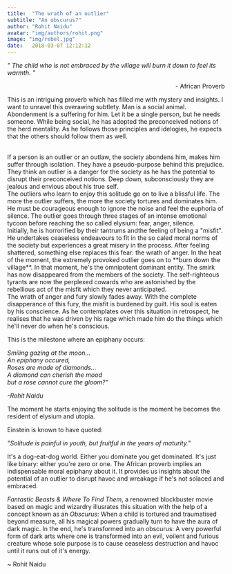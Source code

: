 ```yaml
---
title:  "The wrath of an outlier"
subtitle: "An obscurus?"
author: "Rohit Naidu"
avatar: "img/authors/rohit.png"
image: "img/rebel.jpg"
date:   2018-03-07 12:12:12
---
```


 *" The child who is not embraced by the village will burn it down to feel its warmth. "*
<p align="right">- African Proverb</p>

This is an intriguing proverb which has filled me with mystery and insights. I want to unravel this overawing subtlety. Man is a social animal. Abondenment is a suffering for him. Let it be a single person, but he needs someone. While being social, he has adopted the preconceived notions of the herd mentality. As he follows those principles and idelogies, he expects that the others should follow them as well.

<br>
If a person is an outlier or an outlaw, the society abondens him, makes him suffer through isolation. They have a pseudo-purpose behind this prejudice. They think an outlier is a danger for the society as he has the potential to disrupt their preconceived notions. Deep down, subconsciously they are jealous and envious about his true self.

<br>
The outliers who learn to enjoy this solitude go on to live a blissful life. The more the outlier suffers, the more the society tortures and dominates him. He must be courageous enough to ignore the noise and feel the euphoria of silence. The outlier goes through three stages of an intense emotional tycoon before reaching the so called elysium: fear, anger, silence.

<br>
Initially, he is horrorified by their tantrums andthe feeling of being a "misfit". He undertakes ceaseless endeavours to fit in the so caled moral norms of the society but experiences a great misery in the process. After feeling shattered, something else replaces this fear: the wrath of anger. In the heat of the moment, the extremely provoked outlier goes on to     
**burn down the village**. In that moment, he's the omnipotent dominant entity. The smirk has now disappeared from the members of the society. The self-righteous tyrants are now the perplexed cowards who are astonished by the rebellious act of the misfit which they never anticipated. 

<br>
The wrath of anger and fury slowly fades away. With the complete disapperance of this fury, the misfit is burdened by guilt. His soul is eaten by his conscience. As he contemplates over this situation in retrospect, he realises that he was driven by his rage which made him do the things which he'll never do when he's conscious. 


This is the milestone where an epiphany occurs:

<p style = "font-family: Baskerville font-size: 24px">
<i>Smiling gazing at the moon...</i><br/>
<i>An epiphany occured,</i><br/>
<i>Roses are made of diamonds...</i><br/>
<i>A diamond can cherish the mood</i><br/>
<i>but a rose cannot cure the gloom?"</i><br/>
<i><p align="left">-Rohit Naidu</p></i>
</p>
The moment he starts enjoying the solitude is the moment he becomes the resident of elysium and utopia. 

Einstein is known to have quoted: 

*"Solitude is painful in youth, but fruitful in the years of maturity."*


It's a dog-eat-dog world. Either you dominate you get dominated. It's just like binary: either you're zero or one. The African proverb implies an indispensable moral epiphany about it. It provides us insights about the potential of an outlier to disrupt havoc and wreakage if he's not solaced and embraced. 


*Fantastic Beasts & Where To Find Them*, a renowned blockbuster movie based on magic and wizardry illusrates this situation with the help of a concept known as an *Obscurus*: When a child is tortured and traumatised beyond measure, all his magical powers gradually turn to have the aura of dark magic. In the end, he's transformed into an obscurus: A very powerful form of dark arts where one is transformed into an evil, voilent and furious creature whose sole purpose is to cause ceaseless destruction and havoc until it runs out of it's energy. 


~ Rohit Naidu


